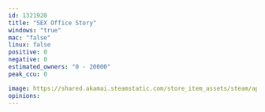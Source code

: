 ```yaml
---
id: 1321920
title: "SEX Office Story"
windows: "true"
mac: "false"
linux: false
positive: 0
negative: 0
estimated_owners: "0 - 20000"
peak_ccu: 0

image: https://shared.akamai.steamstatic.com/store_item_assets/steam/apps/1321920/header.jpg?t=1592647904
opinions:
---
```

